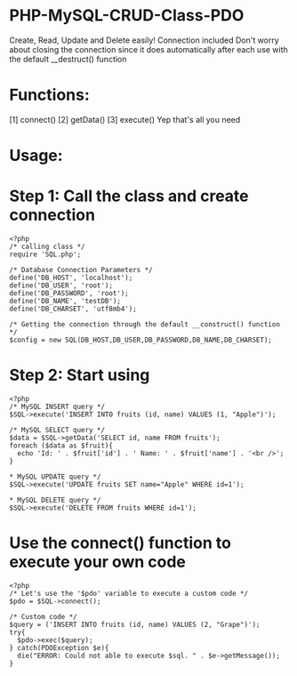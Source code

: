 # PHP-MySQL-CRUD-Class-PDO
  Create, Read, Update and Delete easily!
  Connection included
  Don't worry about closing the connection since it does automatically after each use with the default __destruct() function

# Functions:
  [1] connect()
  [2] getData()
  [3] execute()
  Yep that's all you need

# Usage:

  # Step 1: Call the class and create connection
    <?php
    /* calling class */
    require 'SQL.php';

    /* Database Connection Parameters */
    define('DB_HOST', 'localhost');
    define('DB_USER', 'root');
    define('DB_PASSWORD', 'root');
    define('DB_NAME', 'testDB');
    define('DB_CHARSET', 'utf8mb4');

    /* Getting the connection through the default __construct() function */
    $config = new SQL(DB_HOST,DB_USER,DB_PASSWORD,DB_NAME,DB_CHARSET);

  # Step 2: Start using
    <?php
    /* MySQL INSERT query */
    $SQL->execute('INSERT INTO fruits (id, name) VALUES (1, "Apple")');

    /* MySQL SELECT query */
    $data = $SQL->getData('SELECT id, name FROM fruits');
    foreach ($data as $fruit){
      echo 'Id: ' . $fruit['id'] . ' Name: ' . $fruit['name'] . '<br />';
    }

    * MySQL UPDATE query */
    $SQL->execute('UPDATE fruits SET name="Apple" WHERE id=1');

    * MySQL DELETE query */
    $SQL->execute('DELETE FROM fruits WHERE id=1');


# Use the connect() function to execute your own code
    <?php
    /* Let's use the '$pdo' variable to execute a custom code */
    $pdo = $SQL->connect();
    
    /* Custom code */
    $query = ('INSERT INTO fruits (id, name) VALUES (2, "Grape")');
    try{
      $pdo->exec($query);
    } catch(PDOException $e){
      die("ERROR: Could not able to execute $sql. " . $e->getMessage());
    }
  
